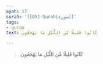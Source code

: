 ```yaml
---
ayah: 17
surah: '[[051-Surah|سورة]]'
tags:
- quran
text: كَانُوا قَلِيلًا مِّنَ اللَّيْلِ مَا يَهْجَعُونَ

---
```

> كَانُوا قَلِيلًا مِّنَ اللَّيْلِ مَا يَهْجَعُونَ

